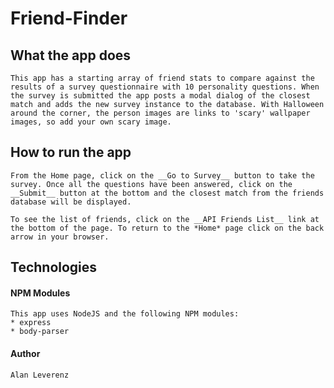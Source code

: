 # Friend-Finder

## What the app does

    This app has a starting array of friend stats to compare against the results of a survey questionnaire with 10 personality questions. When the survey is submitted the app posts a modal dialog of the closest match and adds the new survey instance to the database. With Halloween around the corner, the person images are links to 'scary' wallpaper images, so add your own scary image.

## How to run the app

    From the Home page, click on the __Go to Survey__ button to take the survey. Once all the questions have been answered, click on the __Submit__ button at the bottom and the closest match from the friends database will be displayed.
    
    To see the list of friends, click on the __API Friends List__ link at the bottom of the page. To return to the *Home* page click on the back arrow in your browser.

## Technologies

#### NPM Modules

    This app uses NodeJS and the following NPM modules:
    * express
    * body-parser

#### Author

    Alan Leverenz

